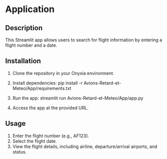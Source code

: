 # Application
## Description
This Streamlit app allows users to search for flight information by entering a flight number and a date.

## Installation
1. Clone the repository in your Onyxia environment.

2. Install dependencies:
pip install -r Avions-Retard-et-Meteo/App/requirements.txt

3. Run the app:
streamlit run Avions-Retard-et-Meteo/App/app.py

4. Access the app at the provided URL.

## Usage
1. Enter the flight number (e.g., AF123).
2. Select the flight date.
3. View the flight details, including airline, departure/arrival airports, and status.
